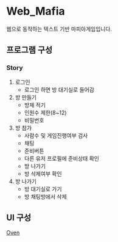 # Web_Mafia
웹으로 동작하는 텍스트 기반 마피아게임입니다.



## 프로그램 구성

### Story

1. 로그인
   - 로그인 하면 방 대기실로 들어감
2. 방 만들기
   - 방제 적기
   - 인원수 제한(8~12)
   - 비밀번호
3. 방 참가
   - 사람수 및 게임진행여부 검사
   - 채팅
   - 준비버튼
   - 다른 유저 프로필에 준비상태 확인
   - 방 나가기
   - 방 삭제여부 확인
4. 방 나가기
   - 방 대기실로 가기
   - 방 채팅방에서 삭제



## UI 구성

[Oven](https://ovenapp.io/view/eZPd84QZMVnr6Ea3UMRIurQDKAyycVRi)

